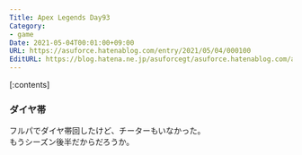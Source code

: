 ```yaml
---
Title: Apex Legends Day93
Category:
- game
Date: 2021-05-04T00:01:00+09:00
URL: https://asuforce.hatenablog.com/entry/2021/05/04/000100
EditURL: https://blog.hatena.ne.jp/asuforcegt/asuforce.hatenablog.com/atom/entry/26006613724439731
---
```


[:contents]

### ダイヤ帯

フルパでダイヤ帯回したけど、チーターもいなかった。  
もうシーズン後半だからだろうか。
